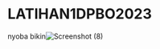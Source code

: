 # LATIHAN1DPBO2023
nyoba bikin![Screenshot (8)](https://user-images.githubusercontent.com/100210178/218977232-217cbdb1-ca81-479a-80ed-9fa210652f3f.png)
